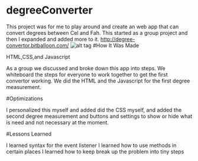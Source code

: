 # degreeConverter

This project was for me to play around and create an web app that can convert degrees between Cel and Fah. This started as a group project and then I expanded and added more to it.
http://degree-convertor.bitballoon.com/
![alt tag](http://imgur.com/a/Lt9qI)
#How It Was Made

HTML,CSS,and Javascript

As a group we discussed and broke down this app into steps. We whiteboard the steps for everyone to work together to get the first convertor working. We did the HTML and the Javascript for the first degree measurement.

#Optimizations

I personalized this myself and added did the CSS myself, and added the second degree measurement and buttons and settings to show or hide what is need and not necessary at the moment.

#Lessons Learned

I learned syntax for the event listener
I learned how to use methods in certain places
I learned how to keep break up the problem into tiny steps

